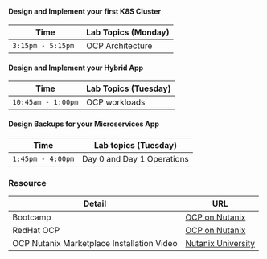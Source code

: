 

#### Design and Implement your first K8S Cluster

| Time | Lab Topics (Monday) |
|-------------------------|----------|
| `3:15pm - 5:15pm `            | OCP Architecture           |


#### Design and Implement your Hybrid App

| Time | Lab Topics (Tuesday)  |
|-------------------------|----------|
| `10:45am - 1:00pm` | OCP workloads|


#### Design Backups for your Microservices App

| Time | Lab topics (Tuesday) |
|-------------------------|----------|
|` 1:45pm - 4:00pm `  | Day 0 and Day 1 Operations|





### Resource

|  Detail         | URL |
|-----------|-----|
| Bootcamp | <a href="https://nutanix-japan.github.io/ocp-gitp/" target="_blank">OCP on Nutanix</a>  |
| RedHat OCP |  <a href="https://console.redhat.com/openshift/downloads" target="_blank">OCP on Nutanix</a> |
| OCP Nutanix Marketplace Installation Video |  <a href="https://www.youtube.com/watch?v=G8fFB6EUiOA" target="_blank">Nutanix University</a> |

